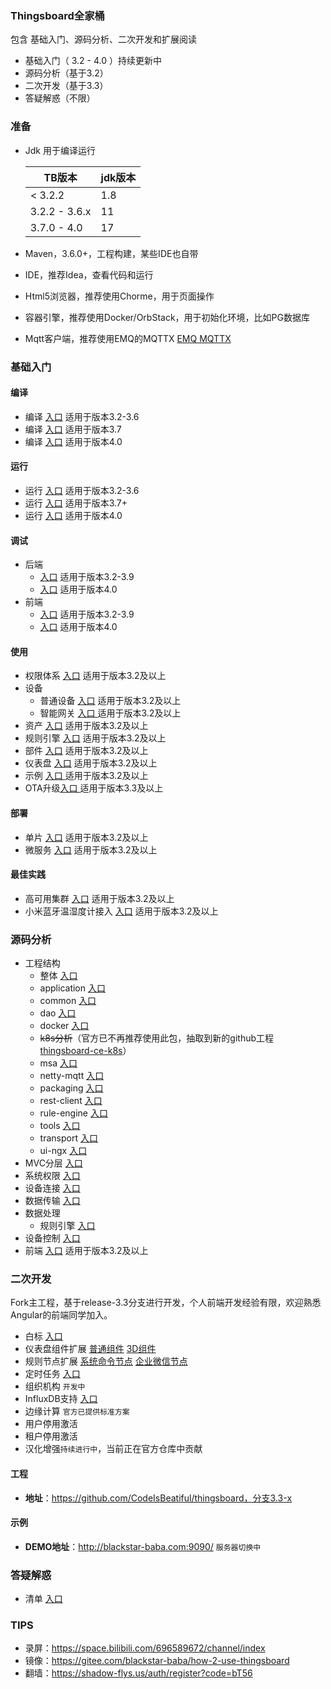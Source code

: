 ### Thingsboard全家桶
包含 基础入门、源码分析、二次开发和扩展阅读
- 基础入门（ 3.2 - 4.0 ）持续更新中
- 源码分析（基于3.2）
- 二次开发（基于3.3）
- 答疑解惑（不限）

### 准备
- Jdk 用于编译运行
  
  |  TB版本   | jdk版本  |
  |  ----  | ----  |
  | < 3.2.2   | 1.8 |
  |  3.2.2 - 3.6.x  | 11 |
  |  3.7.0 - 4.0  | 17 |
- Maven，3.6.0+，工程构建，某些IDE也自带
- IDE，推荐Idea，查看代码和运行
- Html5浏览器，推荐使用Chorme，用于页面操作
- 容器引擎，推荐使用Docker/OrbStack，用于初始化环境，比如PG数据库
- Mqtt客户端，推荐使用EMQ的MQTTX [EMQ MQTTX](https://github.com/emqx/MQTTX)

### 基础入门
#### 编译
- 编译 [入口](doc/编译/编译.md) 适用于版本3.2-3.6
- 编译 [入口](doc/编译/编译_3.7.md) 适用于版本3.7
- 编译 [入口](doc/编译/编译_4.0.md) 适用于版本4.0

#### 运行
- 运行 [入口](doc/运行/运行.md) 适用于版本3.2-3.6
- 运行 [入口](doc/运行/运行_3.7.md) 适用于版本3.7+
- 运行 [入口](doc/运行/运行_4.0.md) 适用于版本4.0

#### 调试
- 后端 
  - [入口](doc/调试/后端.md) 适用于版本3.2-3.9
  - [入口](doc/调试/后端_4.0.md) 适用于版本4.0
- 前端 
  - [入口](doc/调试/前端.md) 适用于版本3.2-3.9
  - [入口](doc/调试/前端_4.0.md) 适用于版本4.0

#### 使用
-  权限体系 [入口](doc/使用/权限体系.md) 适用于版本3.2及以上
-  设备
	-  普通设备  [入口](doc/使用/普通设备.md) 适用于版本3.2及以上
	-  智能网关  [入口 ](doc/使用/智能网关.md)适用于版本3.2及以上
-  资产 [入口](doc/使用/资产.md) 适用于版本3.2及以上
-  规则引擎 [入口](doc/使用/规则引擎.md) 适用于版本3.2及以上
-  部件 [入口](doc/使用/部件.md) 适用于版本3.2及以上
-  仪表盘 [入口](doc/使用/仪表盘.md) 适用于版本3.2及以上
-  示例 [入口 ](doc/使用/示例.md)适用于版本3.2及以上
-  OTA升级[入口 ](doc/使用/OTA.md) 适用于版本3.3及以上

#### 部署
- 单片 [入口](doc/部署/单片.md) 适用于版本3.2及以上
- 微服务 [入口](doc/部署/微服务.md) 适用于版本3.2及以上

#### 最佳实践
- 高可用集群 [入口](doc/最佳实践/高可用集群.md) 适用于版本3.2及以上
- 小米蓝牙温湿度计接入 [入口](doc/最佳实践/LYWSD03MMC.md) 适用于版本3.2及以上

### 源码分析
- 工程结构
  - 整体 [入口](doc/工程/整体.md)
  - application  [入口](doc/工程/application.md)
  - common  [入口](doc/工程/common.md)
  - dao  [入口](doc/工程/dao.md)
  - docker  [入口](doc/工程/docker.md)
  - ~~k8s分析~~（官方已不再推荐使用此包，抽取到新的github工程 [thingsboard-ce-k8s](https://github.com/thingsboard/thingsboard-ce-k8s)）
  - msa  [入口](doc/工程/msa.md)
  - netty-mqtt  [入口](doc/工程/netty-mqtt.md)
  - packaging  [入口](doc/工程/packaging.md)
  - rest-client  [入口](doc/工程/rest-client.md)
  - rule-engine  [入口](doc/工程/rule-engine.md)
  - tools  [入口](doc/工程/tools.md)
  - transport  [入口](doc/工程/transport.md)
  - ui-ngx  [入口](doc/工程/ui-ngx.md)
- MVC分层 [入口](doc/分析/MVC分层.md)
- 系统权限 [入口](doc/分析/系统权限.md)
- 设备连接 [入口](doc/分析/设备连接.md)
- 数据传输 [入口](doc/分析/数据传输.md)
- 数据处理
  - 规则引擎 [入口](doc/分析/规则引擎.md)
- 设备控制 [入口](doc/分析/设备控制.md)
- 前端  [入口](doc/分析/前端.md) 适用于版本3.2及以上

### 二次开发

Fork主工程，基于release-3.3分支进行开发，个人前端开发经验有限，欢迎熟悉Angular的前端同学加入。

- 白标 [入口](doc/二次开发/白标.md)
- 仪表盘组件扩展 [普通组件](doc/二次开发/组件扩展.md) [3D组件](doc/二次开发/3D组件扩展.md)
- 规则节点扩展 [系统命令节点](doc/二次开发/系统命令节点.md) [企业微信节点](doc/二次开发/企业微信节点.md)
- 定时任务  [入口](doc/二次开发/定时任务.md)
- 组织机构 `开发中`
- InfluxDB支持  [入口](doc/二次开发/influxdb支持.md)
- 边缘计算 `官方已提供标准方案`
- 用户停用激活
- 租户停用激活
- 汉化增强`持续进行中`，当前正在官方仓库中贡献

#### 工程
- **地址**：https://github.com/CodeIsBeatiful/thingsboard，分支3.3-x

#### 示例
- **DEMO地址**：http://blackstar-baba.com:9090/  `服务器切换中`

### 答疑解惑 
- 清单 [入口](doc/答疑解惑/README.md)


### TIPS

- 录屏：https://space.bilibili.com/696589672/channel/index
- 镜像：https://gitee.com/blackstar-baba/how-2-use-thingsboard
- 翻墙：https://shadow-flys.us/auth/register?code=bT56


